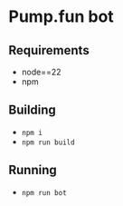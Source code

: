 # Pump.fun bot

## Requirements

* node==22
* npm

## Building

* `npm i`
* `npm run build`

## Running

* `npm run bot`